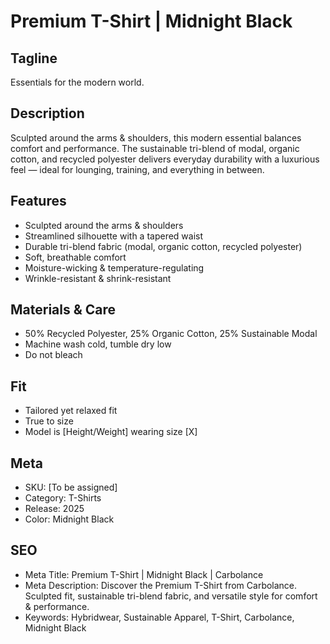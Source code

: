 # Premium T-Shirt | Midnight Black

## Tagline
Essentials for the modern world.

## Description
Sculpted around the arms & shoulders, this modern essential balances comfort and performance. The sustainable tri-blend of modal, organic cotton, and recycled polyester delivers everyday durability with a luxurious feel — ideal for lounging, training, and everything in between.

## Features
- Sculpted around the arms & shoulders
- Streamlined silhouette with a tapered waist
- Durable tri-blend fabric (modal, organic cotton, recycled polyester)
- Soft, breathable comfort
- Moisture-wicking & temperature-regulating
- Wrinkle-resistant & shrink-resistant

## Materials & Care
- 50% Recycled Polyester, 25% Organic Cotton, 25% Sustainable Modal
- Machine wash cold, tumble dry low
- Do not bleach

## Fit
- Tailored yet relaxed fit
- True to size
- Model is [Height/Weight] wearing size [X]

## Meta
- SKU: [To be assigned]
- Category: T-Shirts
- Release: 2025
- Color: Midnight Black

## SEO
- Meta Title: Premium T-Shirt | Midnight Black | Carbolance
- Meta Description: Discover the Premium T-Shirt from Carbolance. Sculpted fit, sustainable tri-blend fabric, and versatile style for comfort & performance.
- Keywords: Hybridwear, Sustainable Apparel, T-Shirt, Carbolance, Midnight Black
